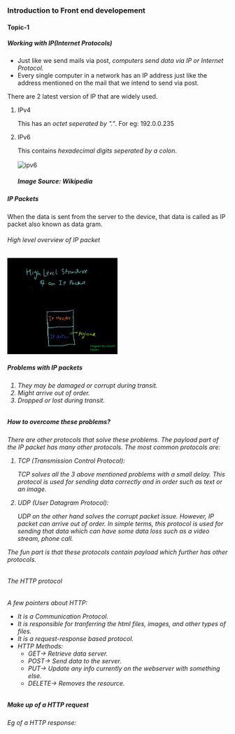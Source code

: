 <h3>Introduction to Front end developement</h3>
<div id="topic1">
  <h4>Topic-1</h4>
  <h5>Working with IP(Internet Protocols)</h5>
  <p>
    <ul>
      <li>Just like we send mails via post, <em>computers send data via IP or Internet Protocol.</em></li>
      <li>Every single computer in a network has an IP address just like the address mentioned on the mail that we intend to send via post.</li>
    </ul>
    There are 2 latest version of IP that are widely used.
    <ol>
      <li>IPv4</li>
      <p>This has an <em>octet seperated by "."</em>. For eg: 192.0.0.235</p>
      <li>IPv6</li>
      <p>This contains <em>hexadecimal digits seperated by a colon</em>.</p>
      <img src="https://user-images.githubusercontent.com/54028832/214232184-e3feffeb-f16f-4ec7-9167-6275bce21aae.png" alt=ipv6 align="center" />
      <h5>Image Source: Wikipedia</h5>
    </ol>
</div>
<div id="topic2">
  <h5>IP Packets</h5>
  <p>When the data is sent from the server to the device, that data is called as IP packet also known as data gram.</p>
  <h6>High level overview of IP packet</h6>
  <img src="ip packet.png" alt="ip packet" width=50%/>
  <h5> Problems with IP packets</h5>
  <h6><p><ol>
    <li>They may be damaged or corrupt during transit.</li>
    <li>Might arrive out of order.</li>
    <li>Dropped or lost during transit.</li>
    </ol></p></h6>
   <h5>How to overcome these problems?</h5>
   <h6>
    <p>There are other protocols that solve these problems. The payload part of the IP packet has many other protocols.
    The most common protocols are:
    <ol>
      <li>TCP <em>(Transmission Control Protocol)</em>:
        <p>TCP solves all the 3 above mentioned problems with a small delay. This protocol is used for sending data correctly and in order such as text or an image.</p>
      </li>
      <li>UDP <em>(User Datagram Protocol)</em>:
        <p>UDP on the other hand solves the corrupt packet issue. However, IP packet can arrive out of order. In simple terms, this protocol is used for sending that data which can have some data loss such as a video stream, phone call.</p>
      </li>
    </ol>
    The fun part is that these protocols contain payload which further has other protocols.
    </p>
   </h6>
  <h6>The HTTP protocol</h6>
  <h6><p>
  A few pointers about HTTP:
  <ul>
    <li>It is a <em>Communication</em> Protocol.</li>
    <li>It is responsible for tranferring the html files, images, and other types of files.</li>
    <li>It is a request-response based protocol.</li>
    <li>HTTP Methods:
      <ul><li> GET-> Retrieve data server.</li>
      <li> POST-> Send data to the server. </li>
      <li>PUT-> Update any info currently on the webserver with something else.</li>
      <li>DELETE-> Removes the resource.</li></ul>
    </li>
  </ul></p></h6>
  <h5>Make up of a HTTP request</h5>
  <h6>
  <p>Eg of a HTTP response:</p>
  
  

  </h6>
</div>
